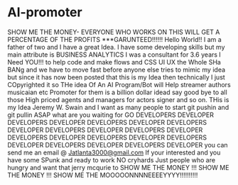 # AI-promoter
SHOW ME THE MONEY- EVERYONE WHO WORKS ON THIS WILL GET A PERCENTAGE OF THE PROFITS ***GARUNTEED!!!!!! Hello World!!
I am a father of two and I have a great Idea. I have some developing skills but my main attribute is BUSINESS ANALYTICS I was a consultant for 3.6 years
I Need YOU!!! to help code and make flows and CSS UI UX the Whole SHa BANg and we have to move fast before anyone else tries to mimic my idea but since it has now been posted that this is my Idea then technically I just COpyrighted it so THe idea Of An AI Program/Bot will Help streamer authors musicaian etc Promoter for them is a billion dollar idead say good bye to all those High priced agents and managers for actors signer and so on. THis is my Idea Jeremy W. Swain and I want as many people to start git pushin and git pullin ASAP what are you waiting for GO DEVELOPERS DEVELOPER  DEVELOPERS DEVELOPER DEVELOPERS DEVELOPER DEVELOPERS DEVELOPER DEVELOPERS DEVELOPER DEVELOPERS DEVELOPER DEVELOPERS DEVELOPER DEVELOPERS DEVELOPER DEVELOPERS DEVELOPER DEVELOPERS DEVELOPER DEVELOPERS DEVELOPER   you can send me an email @ Jatlanta3000@gmail.com   If your interested and you have some SPunk and ready to work NO cryhards Just people who are hungry and want that jerry mcqurie to SHOW ME THE MONEY !!! SHOW ME THE MONEY !!! SHOW ME THE MOOOOONNNNEEEEYYYY!!!!!!!!!!
